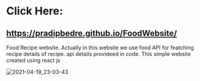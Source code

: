 # Click Here: 
## https://pradipbedre.github.io/FoodWebsite/

Food Recipe website.
Actually in this website we use food API for featching recipe details of recipe.
api details provideed in code.
This simple website created using react js


![2021-04-19_23-03-43](https://user-images.githubusercontent.com/60803643/115278804-87604680-a163-11eb-90ad-bcce8f544cd0.png)
